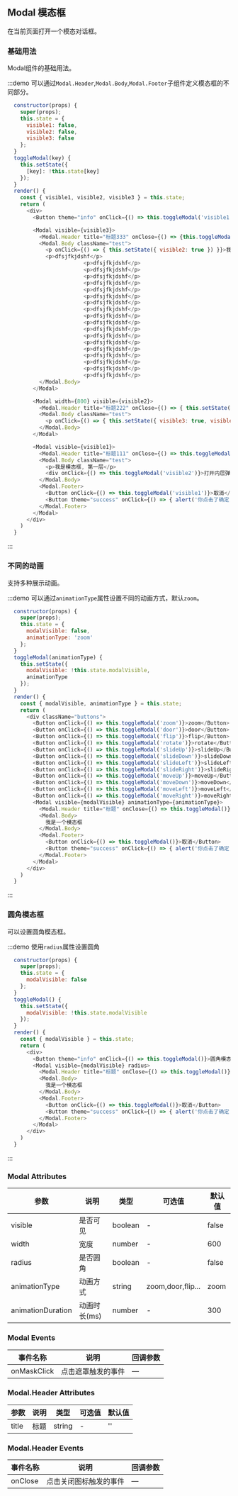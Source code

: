 ## Modal 模态框
在当前页面打开一个模态对话框。

### 基础用法

Modal组件的基础用法。

:::demo 可以通过`Modal.Header`,`Modal.Body`,`Modal.Footer`子组件定义模态框的不同部分。

```js
  constructor(props) {
    super(props);
    this.state = {
      visible1: false,
      visible2: false,
      visible3: false
    };
  }
  toggleModal(key) {
    this.setState({
      [key]: !this.state[key]
    });
  }
  render() {
    const { visible1, visible2, visible3 } = this.state;
    return (
      <div>
        <Button theme="info" onClick={() => this.toggleModal('visible1')}>展示模态框</Button>

        <Modal visible={visible3}>
          <Modal.Header title="标题333" onClose={() => {this.toggleModal('visible3')}} />
          <Modal.Body className="test">
            <p onClick={() => { this.setState({ visible2: true }) }}>我是模态框, 第三层</p>
            <p>dfsjfkjdshf</p>
                        <p>dfsjfkjdshf</p>
                        <p>dfsjfkjdshf</p>
                        <p>dfsjfkjdshf</p>
                        <p>dfsjfkjdshf</p>
                        <p>dfsjfkjdshf</p>
                        <p>dfsjfkjdshf</p>
                        <p>dfsjfkjdshf</p>
                        <p>dfsjfkjdshf</p>
                        <p>dfsjfkjdshf</p>
                        <p>dfsjfkjdshf</p>
                        <p>dfsjfkjdshf</p>
                        <p>dfsjfkjdshf</p>
                        <p>dfsjfkjdshf</p>
                        <p>dfsjfkjdshf</p>
                        <p>dfsjfkjdshf</p>
                        <p>dfsjfkjdshf</p>
                        <p>dfsjfkjdshf</p>
                        <p>dfsjfkjdshf</p>
          </Modal.Body>
        </Modal>

        <Modal width={800} visible={visible2}>
          <Modal.Header title="标题222" onClose={() => { this.setState({ visible2: false }) }} />
          <Modal.Body className="test">
            <p onClick={() => { this.setState({ visible3: true, visible2: false }) }}>我是模态框, 第二层</p>
          </Modal.Body>
        </Modal>

        <Modal visible={visible1}>
          <Modal.Header title="标题111" onClose={() => this.toggleModal('visible1')} />
          <Modal.Body className="test">
            <p>我是模态框, 第一层</p>
            <div onClick={() => this.toggleModal('visible2')}>打开内层弹窗</div>
          </Modal.Body>
          <Modal.Footer>
            <Button onClick={() => this.toggleModal('visible1')}>取消</Button>
            <Button theme="success" onClick={() => { alert('你点击了确定') }}>确定</Button>
          </Modal.Footer>
        </Modal>
      </div>
    )
  }
```
:::

### 不同的动画

支持多种展示动画。

:::demo 可以通过`animationType`属性设置不同的动画方式，默认`zoom`。

```js
  constructor(props) {
    super(props);
    this.state = {
      modalVisible: false,
      animationType: 'zoom'
    };
  }
  toggleModal(animationType) {
    this.setState({
      modalVisible: !this.state.modalVisible,
      animationType
    });
  }
  render() {
    const { modalVisible, animationType } = this.state;
    return (
      <div className="buttons">
        <Button onClick={() => this.toggleModal('zoom')}>zoom</Button>
        <Button onClick={() => this.toggleModal('door')}>door</Button>
        <Button onClick={() => this.toggleModal('flip')}>flip</Button>
        <Button onClick={() => this.toggleModal('rotate')}>rotate</Button>
        <Button onClick={() => this.toggleModal('slideUp')}>slideUp</Button>
        <Button onClick={() => this.toggleModal('slideDown')}>slideDown</Button>
        <Button onClick={() => this.toggleModal('slideLeft')}>slideLeft</Button>
        <Button onClick={() => this.toggleModal('slideRight')}>slideRight</Button>
        <Button onClick={() => this.toggleModal('moveUp')}>moveUp</Button>
        <Button onClick={() => this.toggleModal('moveDown')}>moveDown</Button>
        <Button onClick={() => this.toggleModal('moveLeft')}>moveLeft</Button>
        <Button onClick={() => this.toggleModal('moveRight')}>moveRight</Button>
        <Modal visible={modalVisible} animationType={animationType}>
          <Modal.Header title="标题" onClose={() => this.toggleModal()} />
          <Modal.Body>
            我是一个模态框
          </Modal.Body>
          <Modal.Footer>
            <Button onClick={() => this.toggleModal()}>取消</Button>
            <Button theme="success" onClick={() => { alert('你点击了确定') }}>确定</Button>
          </Modal.Footer>
        </Modal>
      </div>
    )
  }
```
:::

### 圆角模态框

可以设置圆角模态框。

:::demo 使用`radius`属性设置圆角

```js
  constructor(props) {
    super(props);
    this.state = {
      modalVisible: false
    };
  }
  toggleModal() {
    this.setState({
      modalVisible: !this.state.modalVisible
    });
  }
  render() {
    const { modalVisible } = this.state;
    return (
      <div>
        <Button theme="info" onClick={() => this.toggleModal()}>圆角模态框</Button>
        <Modal visible={modalVisible} radius>
          <Modal.Header title="标题" onClose={() => this.toggleModal()} />
          <Modal.Body>
            我是一个模态框
          </Modal.Body>
          <Modal.Footer>
            <Button onClick={() => this.toggleModal()}>取消</Button>
            <Button theme="success" onClick={() => { alert('你点击了确定') }}>确定</Button>
          </Modal.Footer>
        </Modal>
      </div>
    )
  }
```
:::


### Modal Attributes
| 参数      | 说明    | 类型      | 可选值       | 默认值   |
|---------- |-------- |---------- |-------------  |-------- |
| visible    | 是否可见  | boolean  |   -            |    false     |
| width     | 宽度   | number  |   -            |    600     |
| radius     | 是否圆角   | boolean    | - | false   |
| animationType     | 动画方式  | string    | zoom,door,flip... | zoom   |
| animationDuration     | 动画时长(ms)  | number   | - | 300  |


### Modal Events
| 事件名称 | 说明 | 回调参数 |
|---------- |-------- |---------- |
| onMaskClick | 点击遮罩触发的事件 | — |


### Modal.Header Attributes
| 参数      | 说明    | 类型      | 可选值       | 默认值   |
|---------- |-------- |---------- |-------------  |-------- |
| title    | 标题  | string  |   -            |    ''     |

### Modal.Header Events
| 事件名称 | 说明 | 回调参数 |
|---------- |-------- |---------- |
| onClose | 点击关闭图标触发的事件 | — |
